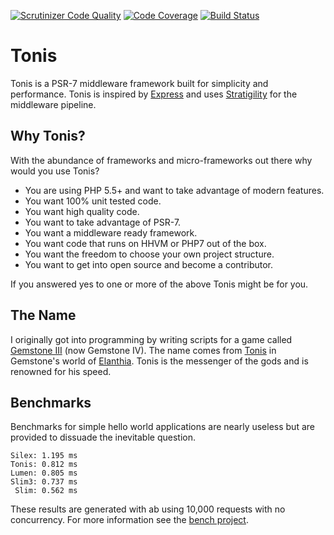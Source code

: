 [![Scrutinizer Code Quality](https://scrutinizer-ci.com/g/tonis-io/tonis/badges/quality-score.png?b=master)](https://scrutinizer-ci.com/g/tonis-io/tonis/?branch=master)
[![Code Coverage](https://scrutinizer-ci.com/g/tonis-io/tonis/badges/coverage.png?b=master)](https://scrutinizer-ci.com/g/tonis-io/tonis/?branch=master)
[![Build Status](https://scrutinizer-ci.com/g/tonis-io/tonis/badges/build.png?b=master)](https://scrutinizer-ci.com/g/tonis-io/tonis/build-status/master)

# Tonis

Tonis is a PSR-7 middleware framework built for simplicity and performance. Tonis is inspired by 
[Express](http://expressjs.com/) and uses [Stratigility](https://github.com/zendframework/zend-stratigility) for the 
middleware pipeline.

Why Tonis?
----------

With the abundance of frameworks and micro-frameworks out there why would you use Tonis?

 * You are using PHP 5.5+ and want to take advantage of modern features.
 * You want 100% unit tested code.
 * You want high quality code.
 * You want to take advantage of PSR-7.
 * You want a middleware ready framework.
 * You want code that runs on HHVM or PHP7 out of the box.
 * You want the freedom to choose your own project structure.
 * You want to get into open source and become a contributor.

If you answered yes to one or more of the above Tonis might be for you.

The Name
--------

I originally got into programming by writing scripts for a game called [Gemstone III](http://www.play.net/gs4) 
(now Gemstone IV). The name comes from [Tonis](https://gswiki.play.net/mediawiki/index.php/Tonis) in Gemstone's world of 
[Elanthia](https://gswiki.play.net/mediawiki/index.php/Elanthia). Tonis is the messenger of the gods and is renowned for 
his speed.

Benchmarks
----------

Benchmarks for simple hello world applications are nearly useless but are provided to dissuade the inevitable question.
 
```
Silex: 1.195 ms
Tonis: 0.812 ms
Lumen: 0.805 ms
Slim3: 0.737 ms
 Slim: 0.562 ms
```

These results are generated with ab using 10,000 requests with no concurrency. For more information see the 
[bench project](https://github.com/tonis-io/bench).

